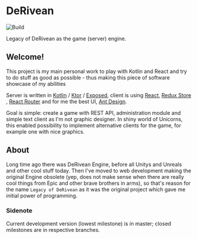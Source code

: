 # DeRivean

![Build](https://github.com/marek-hanzal/DeRivean/workflows/Build/badge.svg)

Legacy of DeRivean as the game (server) engine.

## Welcome!

This project is my main personal work to play with Kotlin and React and try to do stuff as good as possible - thus making this piece of software showcase of my abilities

Server is written in [Kotlin](https://kotlinlang.org/) / [Ktor](https://ktor.io/) / [Exposed](https://github.com/JetBrains/Exposed), client is using [React](https://reactjs.org/), [Redux Store](https://redux.js.org/api/store)
, [React Router](https://reactrouter.com/) and for me the best UI,
[Ant Design](https://ant.design/).

Goal is simple: create a game with REST API, administration module and simple text client as I'm not graphic designer. In shiny world of Unicorns, this enabled possibility to implement alternative clients for the game, for example one with
nice graphics.

## About

Long time ago there was DeRivean Engine, before all Unitys and Unreals and other cool stuff today. Then I've moved to web development making the original Engine obsolete (yep, does not make sense when there are really cool things from Epic
and other brave brothers in arms), so that's reason for the name
`Legacy of DeRivean` as it was the original project which gave me initial power of programming.

### Sidenote

Current development version (lowest milestone) is in master; closed milestones are in respective branches.
